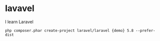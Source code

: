 # lavavel
I learn Laravel

```
php composer.phar create-project laravel/laravel {demo} 5.8 --prefer-dist
```
